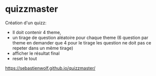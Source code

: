 # quizzmaster

Création d'un quizz:
- Il doit contenir 4 theme,
- un tirage de question aléatoire pour chaque theme 
(6 question par theme en demander que 4 pour le tirage les question ne doit pas ce repeter dans un même tirage)
- afficher le résultat final
- reset le tout



https://sebastienwolf.github.io/quizzmaster/
